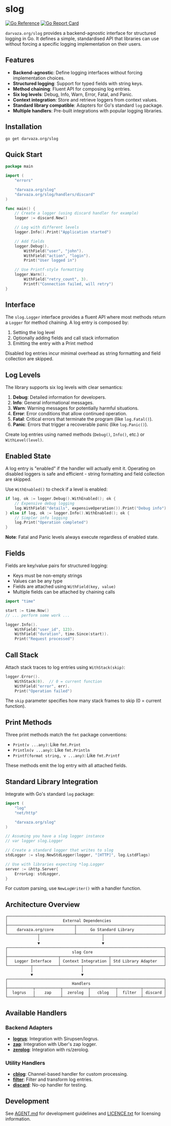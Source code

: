 # slog

[![Go Reference][godoc-badge]][godoc]
[![Go Report Card][goreport-badge]][goreport]

`darvaza.org/slog` provides a backend-agnostic interface for structured logging
in Go. It defines a simple, standardised API that libraries can use without
forcing a specific logging implementation on their users.

[godoc]: https://pkg.go.dev/darvaza.org/slog
[godoc-badge]: https://pkg.go.dev/badge/darvaza.org/slog.svg
[goreport]: https://goreportcard.com/report/darvaza.org/slog
[goreport-badge]: https://goreportcard.com/badge/darvaza.org/slog

## Features

- **Backend-agnostic**: Define logging interfaces without forcing
  implementation choices.
- **Structured logging**: Support for typed fields with string keys.
- **Method chaining**: Fluent API for composing log entries.
- **Six log levels**: Debug, Info, Warn, Error, Fatal, and Panic.
- **Context integration**: Store and retrieve loggers from context values.
- **Standard library compatible**: Adapters for Go's standard `log` package.
- **Multiple handlers**: Pre-built integrations with popular logging libraries.

## Installation

```bash
go get darvaza.org/slog
```

## Quick Start

```go
package main

import (
    "errors"

    "darvaza.org/slog"
    "darvaza.org/slog/handlers/discard"
)

func main() {
    // Create a logger (using discard handler for example)
    logger := discard.New()

    // Log with different levels
    logger.Info().Print("Application started")

    // Add fields
    logger.Debug().
        WithField("user", "john").
        WithField("action", "login").
        Print("User logged in")

    // Use Printf-style formatting
    logger.Warn().
        WithField("retry_count", 3).
        Printf("Connection failed, will retry")
}
```

## Interface

The `slog.Logger` interface provides a fluent API where most methods return a
`Logger` for method chaining. A log entry is composed by:

1. Setting the log level
2. Optionally adding fields and call stack information
3. Emitting the entry with a Print method

Disabled log entries incur minimal overhead as string formatting and field
collection are skipped.

## Log Levels

The library supports six log levels with clear semantics:

1. **Debug**: Detailed information for developers.
2. **Info**: General informational messages.
3. **Warn**: Warning messages for potentially harmful situations.
4. **Error**: Error conditions that allow continued operation.
5. **Fatal**: Critical errors that terminate the program (like `log.Fatal()`).
6. **Panic**: Errors that trigger a recoverable panic (like `log.Panic()`).

Create log entries using named methods (`Debug()`, `Info()`, etc.) or
`WithLevel(level)`.

## Enabled State

A log entry is "enabled" if the handler will actually emit it. Operating on
disabled loggers is safe and efficient - string formatting and field collection
are skipped.

Use `WithEnabled()` to check if a level is enabled:

```go
if log, ok := logger.Debug().WithEnabled(); ok {
    // Expensive debug logging
    log.WithField("details", expensiveOperation()).Print("Debug info")
} else if log, ok := logger.Info().WithEnabled(); ok {
    // Simpler info logging
    log.Print("Operation completed")
}
```

**Note**: Fatal and Panic levels always execute regardless of enabled state.

## Fields

Fields are key/value pairs for structured logging:

- Keys must be non-empty strings
- Values can be any type
- Fields are attached using `WithField(key, value)`
- Multiple fields can be attached by chaining calls

```go
import "time"

start := time.Now()
// ... perform some work ...

logger.Info().
    WithField("user_id", 123).
    WithField("duration", time.Since(start)).
    Print("Request processed")
```

## Call Stack

Attach stack traces to log entries using `WithStack(skip)`:

```go
logger.Error().
    WithStack(0).  // 0 = current function
    WithField("error", err).
    Print("Operation failed")
```

The `skip` parameter specifies how many stack frames to skip (0 = current
function).

## Print Methods

Three print methods match the `fmt` package conventions:

- `Print(v ...any)`: Like `fmt.Print`
- `Println(v ...any)`: Like `fmt.Println`
- `Printf(format string, v ...any)`: Like `fmt.Printf`

These methods emit the log entry with all attached fields.

## Standard Library Integration

Integrate with Go's standard `log` package:

```go
import (
    "log"
    "net/http"

    "darvaza.org/slog"
)

// Assuming you have a slog logger instance
// var logger slog.Logger

// Create a standard logger that writes to slog
stdLogger := slog.NewStdLogger(logger, "[HTTP]", log.LstdFlags)

// Use with libraries expecting *log.Logger
server := &http.Server{
    ErrorLog: stdLogger,
}
```

For custom parsing, use `NewLogWriter()` with a handler function.

## Architecture Overview

```text
┌────────────────────────────────────────────────────────────────────┐
│                        External Dependencies                       │
├─────────────────────────────┬──────────────────────────────────────┤
│    darvaza.org/core         │      Go Standard Library             │
└─────────────┬───────────────┴───────────┬──────────────────────────┘
              │                           │
              ▼                           ▼
┌────────────────────────────────────────────────────────────────────┐
│                            slog Core                               │
├──────────────────────┬─────────────────────┬───────────────────────┤
│   Logger Interface   │ Context Integration │ Std Library Adapter   │
└──────────┬───────────┴─────────┬───────────┴───────────────────────┘
           │                     │
           ▼                     ▼
┌────────────────────────────────────────────────────────────────────┐
│                            Handlers                                │
├───────────┬───────────┬───────────┬───────────┬──────────┬─────────┤
│  logrus   |    zap    │  zerolog  │   cblog   │  filter  │ discard │
└───────────┴───────────┴───────────┴───────────┴──────────┴─────────┘
```

## Available Handlers

### Backend Adapters

- **[logrus](https://pkg.go.dev/darvaza.org/slog/handlers/logrus)**:
  Integration with Sirupsen/logrus.
- **[zap](https://pkg.go.dev/darvaza.org/slog/handlers/zap)**:
  Integration with Uber's zap logger.
- **[zerolog](https://pkg.go.dev/darvaza.org/slog/handlers/zerolog)**:
  Integration with rs/zerolog.

### Utility Handlers

- **[cblog](https://pkg.go.dev/darvaza.org/slog/handlers/cblog)**:
  Channel-based handler for custom processing.
- **[filter](https://pkg.go.dev/darvaza.org/slog/handlers/filter)**:
  Filter and transform log entries.
- **[discard](https://pkg.go.dev/darvaza.org/slog/handlers/discard)**:
  No-op handler for testing.

## Development

See [AGENT.md](AGENT.md) for development guidelines and
[LICENCE.txt](LICENCE.txt) for licensing information.
